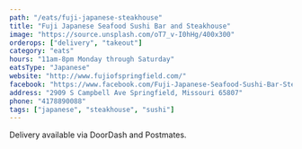 ```yaml
---
path: "/eats/fuji-japanese-steakhouse"
title: "Fuji Japanese Seafood Sushi Bar and Steakhouse"
image: "https://source.unsplash.com/oT7_v-I0hHg/400x300"
orderops: ["delivery", "takeout"]
category: "eats"
hours: "11am-8pm Monday through Saturday"
eatsType: "Japanese"
website: "http://www.fujiofspringfield.com/"
facebook: "https://www.facebook.com/Fuji-Japanese-Seafood-Sushi-Bar-Steak-House-113961075301519"
address: "2909 S Campbell Ave Springfield, Missouri 65807"
phone: "4178890088"
tags: ["japanese", "steakhouse", "sushi"]
---
```


Delivery available via DoorDash and Postmates.
